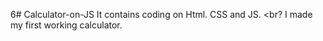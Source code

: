 6# Calculator-on-JS
It contains coding on Html. CSS and JS.
<br?
I made my first working calculator.
